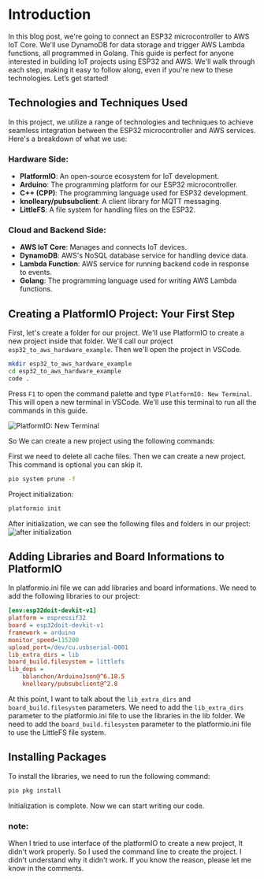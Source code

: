 # Introduction

In this blog post, we're going to connect an ESP32 microcontroller to AWS IoT Core. We'll use DynamoDB for data storage and trigger AWS Lambda functions, all programmed in Golang. This guide is perfect for anyone interested in building IoT projects using ESP32 and AWS. We'll walk through each step, making it easy to follow along, even if you're new to these technologies. Let’s get started!

## Technologies and Techniques Used

In this project, we utilize a range of technologies and techniques to achieve seamless integration between the ESP32 microcontroller and AWS services. Here's a breakdown of what we use:

### Hardware Side:

- **PlatformIO**: An open-source ecosystem for IoT development.
- **Arduino**: The programming platform for our ESP32 microcontroller.
- **C++ (CPP)**: The programming language used for ESP32 development.
- **knolleary/pubsubclient**: A client library for MQTT messaging.
- **LittleFS**: A file system for handling files on the ESP32.

### Cloud and Backend Side:

- **AWS IoT Core**: Manages and connects IoT devices.
- **DynamoDB**: AWS's NoSQL database service for handling device data.
- **Lambda Function**: AWS service for running backend code in response to events.
- **Golang**: The programming language used for writing AWS Lambda functions.

## Creating a PlatformIO Project: Your First Step

First, let's create a folder for our project. We'll use PlatformIO to create a new project inside that folder. We'll call our project `esp32_to_aws_hardware_example`. Then we'll open the project in VSCode.

```bash
mkdir esp32_to_aws_hardware_example
cd esp32_to_aws_hardware_example
code .
```

Press `F1` to open the command palette and type `PlatformIO: New Terminal`. This will open a new terminal in VSCode. We'll use this terminal to run all the commands in this guide.

![PlatformIO: New Terminal](https://dev-to-uploads.s3.amazonaws.com/uploads/articles/g56cs0x16qy1tbwnoxzz.png)

So We can create a new project using the following commands:

First we need to delete all cache files. Then we can create a new project. This command is optional you can skip it.

```bash
pio system prune -f
```

Project initialization:

```bash
platformio init
```

After initialization, we can see the following files and folders in our project:
![after initialization](https://dev-to-uploads.s3.amazonaws.com/uploads/articles/az8kz31xgkcli4gy2980.png)

## Adding Libraries and Board Informations to PlatformIO

In platformio.ini file we can add libraries and board informations. We need to add the following libraries to our project:

```ini
[env:esp32doit-devkit-v1]
platform = espressif32
board = esp32doit-devkit-v1
framework = arduino
monitor_speed=115200
upload_port=/dev/cu.usbserial-0001
lib_extra_dirs = lib
board_build.filesystem = littlefs
lib_deps =
    bblanchon/ArduinoJson@^6.18.5
    knolleary/pubsubclient@^2.8
```

At this point, I want to talk about the `lib_extra_dirs` and `board_build.filesystem` parameters. We need to add the `lib_extra_dirs` parameter to the platformio.ini file to use the libraries in the lib folder. We need to add the `board_build.filesystem` parameter to the platformio.ini file to use the LittleFS file system.

## Installing Packages

To install the libraries, we need to run the following command:

```bash
pio pkg install
```

Initialization is complete. Now we can start writing our code.

### note:

When I tried to use interface of the platformIO to create a new project, It didn't work properly. So I used the command line to create the project. I didn't understand why it didn't work. If you know the reason, please let me know in the comments.
